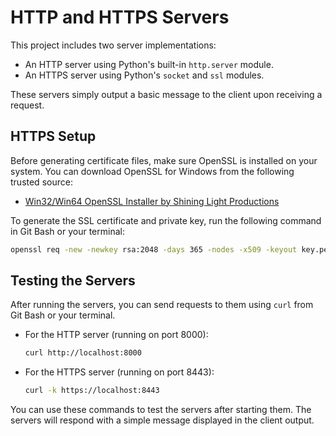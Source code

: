 # HTTP and HTTPS Servers

This project includes two server implementations:

- An HTTP server using Python's built-in `http.server` module.
- An HTTPS server using Python's `socket` and `ssl` modules.

These servers simply output a basic message to the client upon receiving a request.

## HTTPS Setup

Before generating certificate files, make sure OpenSSL is installed on your system. You can download OpenSSL for Windows from the following trusted source:

- [Win32/Win64 OpenSSL Installer by Shining Light Productions](https://slproweb.com/products/Win32OpenSSL.html)[](https://slproweb.com/products/Win32OpenSSL.html)

To generate the SSL certificate and private key, run the following command in Git Bash or your terminal:

```bash
openssl req -new -newkey rsa:2048 -days 365 -nodes -x509 -keyout key.pem -out cert.pem
```

## Testing the Servers

After running the servers, you can send requests to them using `curl` from Git Bash or your terminal.

- For the HTTP server (running on port 8000):
  ```bash
  curl http://localhost:8000
  ```

- For the HTTPS server (running on port 8443):
  ```bash
  curl -k https://localhost:8443
  ```

You can use these commands to test the servers after starting them. The servers will respond with a simple message displayed in the client output.